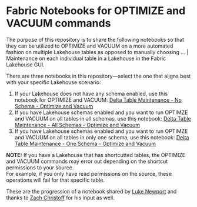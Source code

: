 # Fabric Notebooks for OPTIMIZE and VACUUM commands

The purpose of this repository is to share the following notebooks so that they can be utilized to OPTIMIZE and VACUUM on a more automated fashion on multiple Lakehouse tables as opposed to manually choosing ... | Maintenance on each individual table in a Lakehouse in the Fabric Lakehouse GUI. 

There are three notebooks in this repository—select the one that aligns best with your specific Lakehouse scenario:
1. If your Lakehouse does not have any schema enabled, use this notebook for OPTIMIZE and VACUUM:  [Delta Table Maintenance - No Schema - Optimize and Vacuum](notebooks/Delta%20Table%20Maintenance%20-%20No%20Schema%20-%20Optimize%20and%20Vacuum.ipynb)
2. If you have Lakehouse schemas enabled and you want to run OPTIMZE and VACUUM on all tables in all schemas, use this notebook:  [Delta Table Maintenance - All Schemas - Optimize and Vacuum](notebooks/Delta%20Table%20Maintenance%20-%20All%20Schemas%20-%20Optimize%20and%20Vacuum.ipynb)
3. If you have Lakehouse schemas enabled and you want to run OPTIMZE and VACUUM on all tables in only one  schema, use this notebook:  [Delta Table Maintenance - One Schema - Optimize and Vacuum](notebooks/Delta%20Table%20Maintenance%20-%20One%20Schema%20-%20Optimize%20and%20Vacuum.ipynb)

**NOTE:** If you have a Lakehouse that has shortcutted tables, the OPTIMIZE and VACUUM commands may error out depending on the shortcut permissions to your source.  <br>
For example, if you only have read permissions on the source, these operations will fail for that specific table.

These are the progression of a notebook shared by [Luke Newport](https://www.linkedin.com/in/lukenewport/) and thanks to [Zach Christoff](https://www.linkedin.com/in/zach-christoff-485b7466/) for his input as well.
